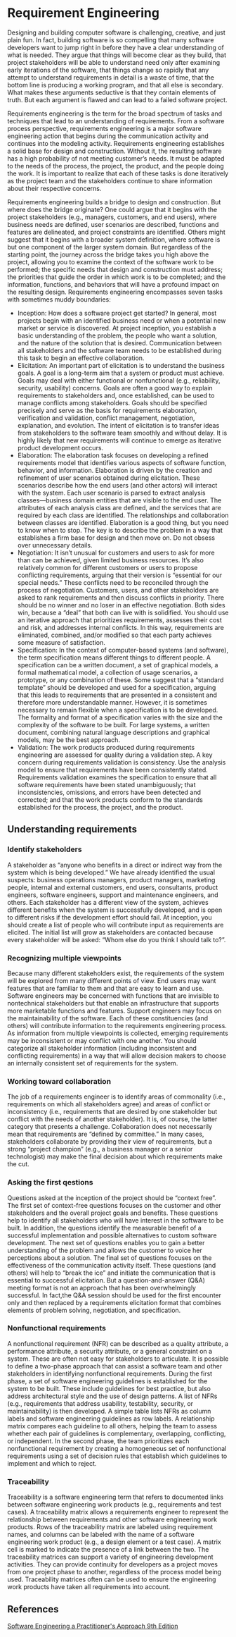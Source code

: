 # Requirement Engineering

Designing and building computer software is challenging, creative, and just plain fun. In fact, building software is so compelling that many software developers want to jump right in before they have a clear understanding of what is needed. They argue that things will become clear as they build, that project stakeholders will be able to understand need only after examining early iterations of the software, that things change so rapidly that any attempt to understand requirements in detail is a waste of time, that the bottom line is producing a working program, and that all else is secondary. What makes these arguments seductive is that they contain elements of truth. But each argument is flawed and can lead to a failed software project.

Requirements engineering is the term for the broad spectrum of tasks and techniques that lead to an understanding of requirements. From a software process perspective, requirements engineering is a major software engineering action that begins during the communication activity and continues into the modeling activity. Requirements engineering establishes a solid base for design and construction. Without it, the resulting software has a high probability of not meeting customer’s needs. It must be adapted to the needs of the process, the project, the product, and the people doing the work. It is important to realize that each of these tasks is done iteratively as the project team and the stakeholders continue to share information about their respective concerns.

Requirements engineering builds a bridge to design and construction. But where does the bridge originate? One could argue that it begins with the project stakeholders (e.g., managers, customers, and end users), where business needs are defined, user scenarios are described, functions and features are delineated, and project constraints are identified. Others might suggest that it begins with a broader system definition, where software is but one component of the larger system domain. But regardless of the starting point, the journey across the bridge takes you high above the project, allowing you to examine the context of the software work to be performed; the specific needs that design and construction must address; the priorities that guide the order in which work is to be completed; and the information, functions, and behaviors that will have a profound impact on the resulting design. Requirements engineering encompasses seven tasks with sometimes muddy boundaries:

* Inception: How does a software project get started? In general, most projects begin with an identified business need or when a potential new market or service is discovered. At project inception, you establish a basic understanding of the problem, the people who want a solution, and the nature of the solution that is desired. Communication between all stakeholders and the software team needs to be established during this task to begin an effective collaboration.
* Elicitation: An important part of elicitation is to understand the business goals. A goal is a long-term aim that a system or product must achieve. Goals may deal with either functional or nonfunctional (e.g., reliability, security, usability) concerns. Goals are often a good way to explain requirements to stakeholders and, once established, can be used to manage conflicts among stakeholders. Goals should be specified precisely and serve as the basis for requirements elaboration, verification and validation, conflict management, negotiation, explanation, and evolution. The intent of elicitation is to transfer ideas from stakeholders to the software team smoothly and without delay. It is highly likely that new requirements will continue to emerge as iterative product development occurs.
* Elaboration: The elaboration task focuses on developing a refined requirements model that identifies various aspects of software function, behavior, and information. Elaboration is driven by the creation and refinement of user scenarios obtained during elicitation. These scenarios describe how the end users (and other actors) will interact with the system. Each user scenario is parsed to extract analysis classes—business domain entities that are visible to the end user. The attributes of each analysis class are defined, and the services that are required by each class are identified. The relationships and collaboration between classes are identified. Elaboration is a good thing, but you need to know when to stop. The key is to describe the problem in a way that establishes a firm base for design and then move on. Do not obsess over unnecessary details.
* Negotiation: It isn’t unusual for customers and users to ask for more than can be achieved, given
limited business resources. It’s also relatively common for different customers or users to propose conflicting requirements, arguing that their version is “essential for our special needs.” These conflicts need to be reconciled through the process of negotiation. Customers, users, and other stakeholders are asked to rank requirements and then discuss conflicts in priority. There should be no winner and no loser in an effective negotiation. Both sides win, because a “deal” that both can live with is solidified. You should use an iterative approach that prioritizes requirements, assesses their cost and risk, and addresses internal conflicts. In this way, requirements are eliminated, combined, and/or modified so that each party achieves some measure of satisfaction.
* Specification: In the context of computer-based systems (and software), the term specification means different things to different people. A specification can be a written document, a set of graphical models, a formal mathematical model, a collection of usage scenarios, a prototype, or any combination of these. Some suggest that a “standard template” should be developed and used for a specification, arguing that this leads to requirements that are presented in a consistent and therefore more understandable manner. However, it is sometimes necessary to remain flexible when a specification is to be developed. The formality and format of a specification varies with the size and the complexity of the software to be built. For large systems, a written document, combining natural language descriptions and graphical models, may be the best approach.
* Validation: The work products produced during requirements engineering are assessed for quality
during a validation step. A key concern during requirements validation is consistency. Use the analysis model to ensure that requirements have been consistently stated. Requirements validation examines the specification to ensure that all software requirements have been stated unambiguously; that inconsistencies, omissions, and errors have been detected and corrected; and that the work products conform to the standards established for the process, the project, and the product.

## Understanding requirements

### Identify stakeholders

A stakeholder as “anyone who benefits in a direct or indirect way from the system which is being developed.” We have already identified the usual suspects: business operations managers, product managers, marketing people, internal and external customers, end users, consultants, product engineers, software engineers, support and maintenance engineers, and others. Each stakeholder has a different view of the system, achieves different benefits when the system is successfully developed, and is open to different risks if the development effort should fail. At inception, you should create a list of people who will contribute input as requirements are elicited. The initial list will grow as stakeholders are contacted because every stakeholder will be asked: “Whom else do you think I should talk to?”.

### Recognizing multiple viewpoints

Because many different stakeholders exist, the requirements of the system will be explored from many different points of view. End users may want features that are familiar to them and that are easy to learn and use. Software engineers may be concerned with functions that are invisible to nontechnical stakeholders but that enable an infrastructure that supports more marketable functions and features. Support engineers may focus on the maintainability of the software. Each of these constituencies (and others) will contribute information to the requirements engineering process. As information from multiple viewpoints is collected, emerging requirements may be inconsistent or may conflict with one another. You should categorize all stakeholder information (including inconsistent and conflicting requirements) in a way that will allow decision makers to choose an internally consistent set of requirements for the system.

### Working toward collaboration

The job of a requirements engineer is to identify areas of commonality (i.e., requirements on which all stakeholders agree) and areas of conflict or inconsistency (i.e., requirements that are desired by one stakeholder but conflict with the needs of another stakeholder). It is, of course, the latter category that presents a challenge. Collaboration does not necessarily mean that requirements are “defined by committee.” In many cases, stakeholders collaborate by providing their view of requirements, but a strong “project champion” (e.g., a business manager or a senior technologist) may make the final decision about which requirements make the cut.

### Asking the first qestions

Questions asked at the inception of the project should be “context free”. The first set of context-free questions focuses on the customer and other stakeholders and the overall project goals and benefits. These questions help to identify all stakeholders who will have interest in the
software to be built. In addition, the questions identify the measurable benefit of a successful implementation and possible alternatives to custom software development. The next set of questions enables you to gain a better understanding of the problem and allows the customer to voice her perceptions about a solution. The final set of questions focuses on the effectiveness of the communication activity itself. These questions (and others) will help to “break the ice” and initiate the communication that is essential to successful elicitation. But a question-and-answer (Q&A) meeting format is not an approach that has been overwhelmingly successful. In fact,the Q&A session should be used for the first encounter only and then replaced by a requirements elicitation format that combines elements of problem solving, negotiation, and specification.

### Nonfunctional requirements

A nonfunctional requirement (NFR) can be described as a quality attribute, a performance attribute, a security attribute, or a general constraint on a system. These are often not easy for stakeholders to articulate. It is possible to define a two-phase approach that can assist a software team and other stakeholders in identifying nonfunctional requirements. During the
first phase, a set of software engineering guidelines is established for the system to be built. These include guidelines for best practice, but also address architectural style and the use of design patterns. A list of NFRs (e.g., requirements that address usability, testability, security, or maintainability) is then developed. A simple table lists NFRs as column labels and software engineering guidelines as row labels. A relationship matrix compares each guideline to all others, helping the team to assess whether each pair of guidelines is complementary, overlapping, conflicting, or independent. In the second phase, the team prioritizes each nonfunctional requirement by creating a homogeneous set of nonfunctional requirements using a set of decision rules that establish which guidelines to implement and which to reject.

### Traceability

Traceability is a software engineering term that refers to documented links between software engineering work products (e.g., requirements and test cases). A traceability matrix allows a requirements engineer to represent the relationship between requirements and other software engineering work products. Rows of the traceability matrix are labeled using requirement names, and columns can be labeled with the name of a software engineering work product (e.g., a design element or a test case). A matrix cell is marked to indicate the presence of a link between the two. The traceability matrices can support a variety of engineering development activities. They can provide continuity for developers as a project moves from one project phase to another, regardless of the process model being used. Traceability matrices often can be used to ensure the engineering work products have taken all requirements into account.

## References

[Software Engineering a Practitioner's Approach 9th Edition](https://www.amazon.com/-/es/Roger-Pressman-dp-1259872971/dp/1259872971)
